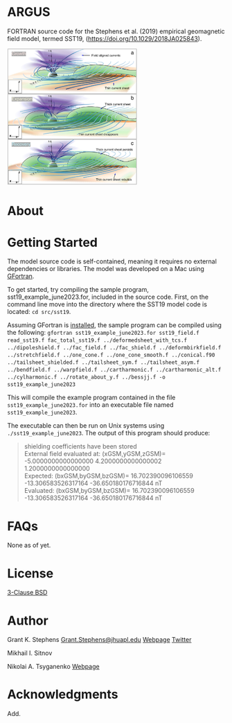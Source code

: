 # ARGUS
FORTRAN source code for the Stephens et al. (2019) empirical geomagnetic field model, termed SST19,
(https://doi.org/10.1029/2018JA025843).

<img src="docs/substorm3d.jpeg" width="300">

# About

# Getting Started
The model source code is self-contained, meaning it requires no external dependencies or libraries. The model was developed on a Mac using [GFortran](https://gcc.gnu.org/wiki/GFortran).

To get started, try compiling the sample program, sst19_example_june2023.for, included in the source code. First, on the command line move into the directory where the SST19 model code is located: `cd src/sst19`.

Assuming GFortran is [installed](https://gcc.gnu.org/wiki/GFortranBinaries), the sample program can be compiled using the following: 
`gfortran sst19_example_june2023.for sst19_field.f read_sst19.f fac_total_sst19.f ../deformedsheet_with_tcs.f ../dipoleshield.f ../fac_field.f ../fac_shield.f ../deformbirkfield.f ../stretchfield.f ../one_cone.f ../one_cone_smooth.f ../conical.f90 ../tailsheet_shielded.f ../tailsheet_sym.f ../tailsheet_asym.f ../bendfield.f ../warpfield.f ../cartharmonic.f ../cartharmonic_alt.f ../cylharmonic.f ../rotate_about_y.f ../bessjj.f -o sst19_example_june2023`

This will compile the example program contained in the file `sst19_example_june2023.for` into an executable file named `sst19_example_june2023`.

The executable can then be run on Unix systems using `./sst19_example_june2023`. The output of this program should produce:

>    shielding coefficients have been stored\
  External field evaluated at: (xGSM,yGSM,zGSM)=  -5.0000000000000000        4.2000000000000002        1.2000000000000000     \
  Expected:  (bxGSM,byGSM,bzGSM)=   16.702390096106559       -13.306583526317164       -36.650180176716844       nT\
  Evaluated: (bxGSM,byGSM,bzGSM)=   16.702390096106559       -13.306583526317164       -36.650180176716844       nT

# FAQs
None as of yet.

# License
[3-Clause BSD](LICENSE)

# Author
Grant K. Stephens
Grant.Stephens@jhuapl.edu
[Webpage](https://civspace.jhuapl.edu/people/grant-stephens)
[Twitter](https://twitter.com/GrantKStephens)

Mikhail I. Sitnov

Nikolai A. Tsyganenko
[Webpage](https://geo.phys.spbu.ru/~tsyganenko/empirical-models/)

# Acknowledgments
Add.

